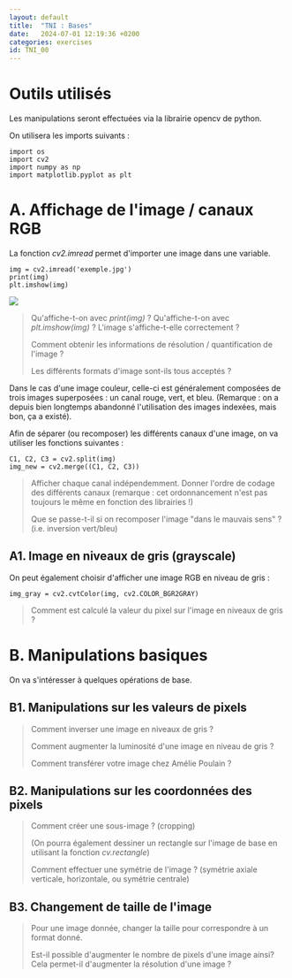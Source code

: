 ```yaml
---
layout: default
title:  "TNI : Bases"
date:   2024-07-01 12:19:36 +0200
categories: exercises
id: TNI_00
---
```


# Outils utilisés

Les manipulations seront effectuées via la librairie opencv de python. 

On utilisera les imports suivants : 

~~~
import os
import cv2
import numpy as np
import matplotlib.pyplot as plt
~~~

# A. Affichage de l'image / canaux RGB

La fonction *cv2.imread* permet d'importer une image dans une variable. 

~~~
img = cv2.imread('exemple.jpg')
print(img)
plt.imshow(img)
~~~

![](./Queyras.png)

> Qu'affiche-t-on avec *print(img)* ?
> Qu'affiche-t-on avec *plt.imshow(img)* ? L'image s'affiche-t-elle correctement ? 
>
> Comment obtenir les informations de résolution / quantification de l'image ? 
>
> Les différents formats d'image sont-ils tous acceptés ? 

Dans le cas d'une image couleur, celle-ci est généralement composées de trois images superposées : un canal rouge, vert, et bleu. (Remarque : on a depuis bien longtemps abandonné l'utilisation des images indexées, mais bon, ça a existé).

Afin de séparer (ou recomposer) les différents canaux d'une image, on va utiliser les fonctions suivantes : 

~~~
C1, C2, C3 = cv2.split(img)
img_new = cv2.merge((C1, C2, C3))
~~~

> Afficher chaque canal indépendemment. Donner l'ordre de codage des différents canaux (remarque : cet ordonnancement n'est pas toujours le même en fonction des librairies !)
>
> Que se passe-t-il si on recomposer l'image "dans le mauvais sens" ? (i.e. inversion vert/bleu)

## A1. Image en niveaux de gris (grayscale)

On peut également choisir d'afficher une image RGB en niveau de gris :

~~~
img_gray = cv2.cvtColor(img, cv2.COLOR_BGR2GRAY)
~~~

> Comment est calculé la valeur du pixel sur l'image en niveaux de gris ? 

# B. Manipulations basiques

On va s'intéresser à quelques opérations de base. 

## B1. Manipulations sur les valeurs de pixels

> Comment inverser une image en niveaux de gris ? 
>
> Comment augmenter la luminosité d'une image en niveau de gris ? 
> 
> Comment transférer votre image chez Amélie Poulain ? 

## B2. Manipulations sur les coordonnées des pixels

> Comment créer une sous-image ? (cropping)
>
> (On pourra également dessiner un rectangle sur l'image de base en utilisant la fonction *cv.rectangle*)
>
> Comment effectuer une symétrie de l'image ? (symétrie axiale verticale, horizontale, ou symétrie centrale)

## B3. Changement de taille de l'image

> Pour une image donnée, changer la taille pour correspondre à un format donné. 
>
> Est-il possible d'augmenter le nombre de pixels d'une image ainsi? Cela permet-il d'augmenter la résolution d'une image ? 